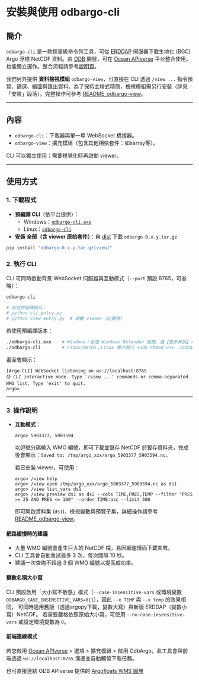 # 安裝與使用 odbargo-cli

## 簡介
`odbargo-cli` 是一款輕量級命令列工具，可從 [ERDDAP](https://erddap.ifremer.fr/erddap/index.html) 伺服器下載生地化 (BGC) Argo 浮標 NetCDF 資料。由 [ODB](https://www.odb.ntu.edu.tw/) 開發，可在 [Ocean APIverse](https://api.odb.ntu.edu.tw/hub/) 平台整合使用，也能獨立運作。整合流程請參考[說明頁](https://api.odb.ntu.edu.tw/hub/?help=Argo)。

我們另外提供 **資料檢視模組** `odbargo-view`，可直接在 CLI 透過 `/view ...` 指令預覽、篩選、繪圖與匯出資料。為了保持主程式精簡，檢視模組需另行安裝（詳見「安裝」段落）。完整操作可參考 [README_odbargo-view](https://github.com/cywhale/argo/blob/main/README_odbargo-view_tw.md)。

---

## 內容

- `odbargo-cli`：下載器與單一埠 WebSocket 橋接器。
- `odbargo-view`：擴充模組（包含其他相依套件：如xarray等）。

CLI 可以獨立使用；需要視覺化時再啟動 viewer。

---

## 使用方式

### 1. 下載程式

- **預編譯 CLI**（依平台提供）：
  - Windows：[`odbargo-cli.exe`](https://github.com/cywhale/argo/blob/main/dist/win_cli/odbargo-cli.exe)
  - Linux：[`odbargo-cli`](https://github.com/cywhale/argo/blob/main/dist/linux_cli/odbargo-cli)
- **安裝 全部（含  viewer 原始套件）**：自 [dist](https://github.com/cywhale/argo/tree/main/dist) 下載 `odbargo-0.x.y.tar.gz`

```bash
pip install "odbargo-0.x.y.tar.gz[view]"
```

### 2. 執行 CLI

CLI 可同時啟動背景 WebSocket 伺服器與互動模式（`--port` 預設 8765，可省略）：

```bash
odbargo-cli

# 若從原始碼執行：
# python cli_entry.py
# python view_entry.py  # 啟動 viewer（必要時）
```

若使用預編譯版本：

```bash
./odbargo-cli.exe    # Windows；若遭 Windows Defender 阻擋，選【更多資訊】→【仍要執行】
./odbargo-cli        # Linux/macOS；Linux 需先執行 sudo chmod u+x ./odbargo-cli
```

畫面會顯示：

```
[Argo-CLI] WebSocket listening on ws://localhost:8765
🟡 CLI interactive mode. Type '/view ...' commands or comma-separated WMO list. Type 'exit' to quit.
argo>
```

---

### 3. 操作說明

* **互動模式**：

  ```
  argo> 5903377, 5903594
  ```

  以逗號分隔輸入 WMO 編號，即可下載並儲存 NetCDF 於暫存資料夾，完成後會顯示：`Saved to: /tmp/argo_xxx/argo_5903377_5903594.nc`。
  
  若已安裝 viewer，可使用：

  ```
  argo> /view help
  argo> /view open /tmp/argo_xxx/argo_5903377_5903594.nc as ds1
  argo> /view list_vars ds1
  argo> /view preview ds1 as ds2 --cols TIME,PRES,TEMP --filter "PRES >= 25 AND PRES <= 100" --order TIME:asc --limit 500
  ```
  
  即可開啟資料集 (`ds1`)、檢視變數與預覽子集，詳細操作請參考 [README_odbargo-view](https://github.com/cywhale/argo/blob/main/README_odbargo-view_tw.md)。

#### 網路緩慢時的建議

* 大量 WMO 編號會產生巨大的 NetCDF 檔，易因網速慢而下載失敗。
* CLI 工具會自動重試最多 3 次，每次間隔 10 秒。
* 建議一次查詢不超過 3 個 WMO 編號以提高成功率。

#### 變數名稱大小寫

CLI 預設啟用「大小寫不敏感」模式（`--case-insensitive-vars` 或環境變數
`ODBARGO_CASE_INSENSITIVE_VARS=0|1`），因此 `--x TEMP` 與 `--x temp` 的效果相同，
可同時適用舊版（透過argopy下載，變數大寫）與新版 ERDDAP（變數小寫）NetCDF。
若需要嚴格依照原始大小寫，可使用 `--no-case-insensitive-vars` 或設定環境變數為 `0`。

#### 前端連線模式

若您啟用 [Ocean APIverse](https://api.odb.ntu.edu.tw/hub/settings) > 選項 > 擴充模組 > 啟用 OdbArgo，此工具會與前端透過 `ws://localhost:8765` 溝通並自動觸發下載任務。

也可直接連結 ODB APIverse 提供的 [Argofloats WMS 圖層](https://api.odb.ntu.edu.tw/hub/earth/settings?ogcurl=https://ecodata.odb.ntu.edu.tw/geoserver/odbargo/wms&service=WMS&layer=argofloats)
